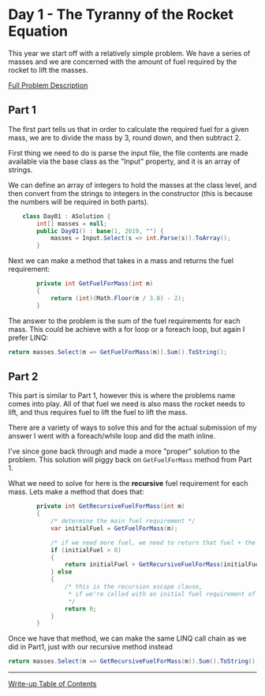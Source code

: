 ﻿# Day 1 - The Tyranny of the Rocket Equation

This year we start off with a relatively simple problem. We have a series of masses and we are concerned with the amount of fuel required by the rocket to lift the masses.

[Full Problem Description](https://adventofcode.com/2019/day/1)

## Part 1

The first part tells us that in order to calculate the required fuel for a given mass, we are to divide the mass by 3, round down, and then subtract 2.

First thing we need to do is parse the input file, the file contents are made available via the base class as the "Input" property, and it is an array of strings.

We can define an array of integers to hold the masses at the class level, and then convert from the strings to integers in the constructor (this is because the numbers will be required in both parts).

```c#
    class Day01 : ASolution {
        int[] masses = null;
        public Day01() : base(1, 2019, "") {
            masses = Input.Select(s => int.Parse(s)).ToArray();
        }
```

Next we can make a method that takes in a mass and returns the fuel requirement:

```c#
        private int GetFuelForMass(int m)
        {
            return (int)(Math.Floor(m / 3.0) - 2);
        }
```

The answer to the problem is the sum of the fuel requirements for each mass. This could be achieve with a for loop or a foreach loop, but again I prefer LINQ:

```c#
return masses.Select(m => GetFuelForMass(m)).Sum().ToString();
```

## Part 2

This part is similar to Part 1, however this is where the problems name comes into play. All of that fuel we need is also mass the rocket needs to lift, and thus requires fuel to lift the fuel to lift the mass.

There are a variety of ways to solve this and for the actual submission of my answer I went with a foreach/while loop and did the math inline.

I've since gone back through and made a more "proper" solution to the problem. This solution will piggy back on `GetFuelForMass` method from Part 1.

What we need to solve for here is the **recursive** fuel requirement for each mass. Lets make a method that does that:

```c#
        private int GetRecursiveFuelForMass(int m)
        {
            /* determine the main fuel requirement */
            var initialFuel = GetFuelForMass(m);

            /* if we need more fuel, we need to return that fuel + the fuel required to lift the fuel */
            if (initialFuel > 0)
            {
                return initialFuel + GetRecursiveFuelForMass(initialFuel);
            } else
            {
                /* this is the recursion escape clause, 
                 * if we're called with an initial fuel requirement of 0, just return 0 
                 */
                return 0;
            }
        }
```

Once we have that method, we can make the same LINQ call chain as we did in Part1, just with our recursive method instead

```c#
return masses.Select(m => GetRecursiveFuelForMass(m)).Sum().ToString(); 
```

------
[Write-up Table of Contents](../../../README.md)